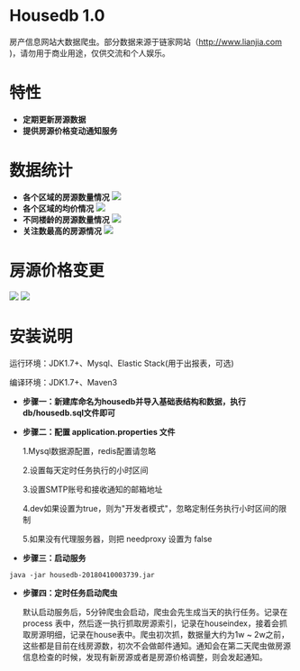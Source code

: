 
Housedb 1.0
===========
房产信息网站大数据爬虫。部分数据来源于链家网站（http://www.lianjia.com )，请勿用于商业用途，仅供交流和个人娱乐。

特性
===
- __定期更新房源数据__　
- __提供房源价格变动通知服务__

数据统计
====
- __各个区域的房源数量情况__
![](https://raw.githubusercontent.com/dee1024/housedb/master/src/main/resources/images/demo3.png)
- __各个区域的均价情况__
![](https://raw.githubusercontent.com/dee1024/housedb/master/src/main/resources/images/demo4.png)
- __不同楼龄的房源数量情况__
![](https://raw.githubusercontent.com/dee1024/housedb/master/src/main/resources/images/demo5.png)
- __关注数最高的房源情况__
![](https://raw.githubusercontent.com/dee1024/housedb/master/src/main/resources/images/demo6.png)

房源价格变更
======
![](https://raw.githubusercontent.com/dee1024/housedb/master/src/main/resources/images/demo.PNG)
![](https://raw.githubusercontent.com/dee1024/housedb/master/src/main/resources/images/demo2.PNG)

安装说明
====
运行环境：JDK1.7+、Mysql、Elastic Stack(用于出报表，可选)

编译环境：JDK1.7+、Maven3

- __步骤一：新建库命名为housedb并导入基础表结构和数据，执行 db/housedb.sql文件即可__

- __步骤二：配置 application.properties 文件__

    1.Mysql数据源配置，redis配置请忽略

    2.设置每天定时任务执行的小时区间

    3.设置SMTP账号和接收通知的邮箱地址

    4.dev如果设置为true，则为"开发者模式"，忽略定制任务执行小时区间的限制

    5.如果没有代理服务器，则把 needproxy 设置为 false

- __步骤三：启动服务__

```
java -jar housedb-20180410003739.jar
```

- __步骤四：定时任务启动爬虫__

    默认启动服务后，5分钟爬虫会启动，爬虫会先生成当天的执行任务。记录在process 表中，然后逐一执行抓取房源索引，记录在houseindex，接着会抓取房源明细，记录在house表中。爬虫初次抓，数据量大约为1w ~ 2w之前，这些都是目前在线房源数，初次不会做邮件通知。通知会在第二天爬虫做房源信息检查的时候，发现有新房源或者是房源价格调整，则会发起通知。


